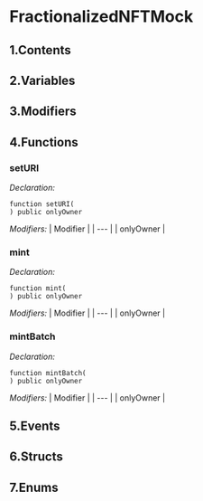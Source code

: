 # FractionalizedNFTMock



## 1.Contents

<!-- START doctoc -->
<!-- END doctoc -->

## 2.Variables

## 3.Modifiers

## 4.Functions

### setURI



*Declaration:*
```solidity
function setURI(
) public onlyOwner
```
*Modifiers:*
| Modifier |
| --- |
| onlyOwner |




### mint



*Declaration:*
```solidity
function mint(
) public onlyOwner
```
*Modifiers:*
| Modifier |
| --- |
| onlyOwner |




### mintBatch



*Declaration:*
```solidity
function mintBatch(
) public onlyOwner
```
*Modifiers:*
| Modifier |
| --- |
| onlyOwner |




## 5.Events

## 6.Structs

## 7.Enums

